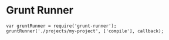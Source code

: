 # Grunt Runner

```(javascript)
var gruntRunner = require('grunt-runner');
gruntRunner('./projects/my-project', ['compile'], callback);
```

